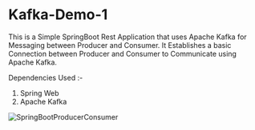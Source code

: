 # Kafka-Demo-1

This is a Simple SpringBoot Rest Application that uses Apache Kafka for Messaging between Producer and Consumer.
It Establishes a basic Connection between Producer and Consumer to Communicate using Apache Kafka.

Dependencies Used :-

1. Spring Web
2. Apache Kafka

![SpringBootProducerConsumer](https://github.com/Anils117/Kafka-Demo-1/assets/83568202/c8bb60d8-6556-4774-9343-01d9c75355da)
